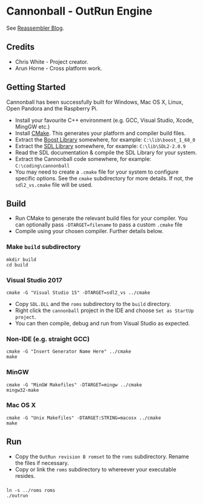 Cannonball - OutRun Engine
==========================

See [Reassembler Blog](http://reassembler.blogspot.co.uk/).

Credits
-------

* Chris White - Project creator.
* Arun Horne  - Cross platform work.

Getting Started
---------------

Cannonball has been successfully built for Windows, Mac OS X, Linux, Open Pandora and the Raspberry Pi. 

* Install your favourite C++ environment (e.g. GCC, Visual Studio, Xcode, MingGW etc.)
* Install [CMake](http://www.cmake.org/). This generates your platform and compiler build files. 
* Extract the [Boost Library](http://www.boost.org/) somewhere, for example: `C:\lib\boost_1_68_0`
* Extract the [SDL Library](https://www.libsdl.org/download-2.0.php) somewhere, for example: `C:\lib\SDL2-2.0.9`
* Read the SDL documentation & compile the SDL Library for your system.
* Extract the Cannonball code somewhere, for example: `C:\coding\cannonball`
* You may need to create a `.cmake` file for your system to configure specific options. See the `cmake` subdirectory for more details. If not, the `sdl2_vs.cmake` file will be used.

Build
-----

* Run CMake to generate the relevant build files for your compiler. You can optionally pass `-DTARGET=filename` to pass a custom `.cmake` file
* Compile using your chosen compiler. Further details below.

### Make `build` subdirectory

    mkdir build
    cd build
    
### Visual Studio 2017

    cmake -G "Visual Studio 15" -DTARGET=sdl2_vs ../cmake

* Copy `SDL.DLL` and the `roms` subdirectory to the `build` directory.
* Right click the `cannonball` project in the IDE and choose `Set as StartUp project`. 
* You can then compile, debug and run from Visual Studio as expected.

### Non-IDE (e.g. straight GCC)
    
    cmake -G "Insert Generator Name Here" ../cmake
    make

### MinGW

    cmake -G "MinGW Makefiles" -DTARGET=mingw ../cmake
    mingw32-make

### Mac OS X

    cmake -G "Unix Makefiles" -DTARGET:STRING=macosx ../cmake
    make

Run
---

* Copy the `OutRun revision B romset` to the `roms` subdirectory. Rename the files if necessary.
* Copy or link the `roms` subdirectory to whereever your executable resides.

###

    ln -s ../roms roms
    ./outrun

